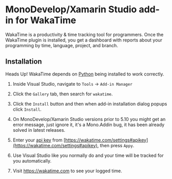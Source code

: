 MonoDevelop/Xamarin Studio add-in for WakaTime
==============================================

WakaTime is a productivity & time tracking tool for programmers. Once the WakaTime plugin is installed, you get a dashboard with reports about your programming by time, language, project, and branch.

Installation
------------

Heads Up! WakaTime depends on [Python](http://www.python.org/getit/) being installed to work correctly.

1. Inside Visual Studio, navigate to `Tools` -> `Add-in Manager`

2. Click the `Gallery` tab, then search for `wakatime`.

3. Click the `Install` button and then when add-in installation dialog popups click `Install`.

4. On MonoDevelop/Xamarin Studio versions prior to 5.10 you might get an error message, just ignore it, it's a Mono.Addin bug, it has been already solved in latest releases.

3. Enter your [api key](https://wakatime.com/settings#apikey) from [https://wakatime.com/settings#apikey](https://wakatime.com/settings#apikey), then press `Appy`.

4. Use Visual Studio like you normally do and your time will be tracked for you automatically.

5. Visit https://wakatime.com to see your logged time.

